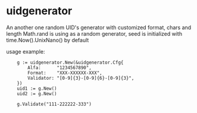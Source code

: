 # uidgenerator

An another one random UID's generator with customized format, chars and length
Math.rand is using as a random generator, seed is initialized with time.Now().UnixNano() by default

usage example:

        g := uidgenerator.New(&uidgenerator.Cfg{
            Alfa:      "1234567890",
            Format:    "XXX-XXXXXX-XXX",
            Validator: "[0-9]{3}-[0-9]{6}-[0-9]{3}",
        })
        uid1 := g.New()
        uid2 := g.New()

        g.Validate("111-222222-333")
